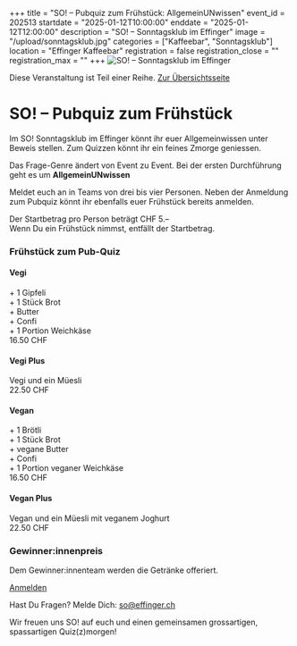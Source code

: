 +++
title = "SO! – Pubquiz zum Frühstück: AllgemeinUNwissen"
event_id = 202513
startdate = "2025-01-12T10:00:00"
enddate = "2025-01-12T12:00:00"
description = "SO! – Sonntagsklub im Effinger"
image = "/upload/sonntagsklub.jpg"
categories = ["Kaffeebar", "Sonntagsklub"]
location = "Effinger Kaffeebar"
registration = false
registration_close = ""
registration_max = ""
+++
![SO! – Sonntagsklub im Effinger](/upload/sonntagsklub.jpg)
       
Diese Veranstaltung ist Teil einer Reihe. [Zur Übersichtsseite](/sonntagsklub/#t)

# SO! – Pubquiz zum Frühstück
Im SO! Sonntagsklub im Effinger könnt ihr euer Allgemeinwissen unter Beweis stellen. Zum Quizzen könnt ihr ein feines Zmorge geniessen.

Das Frage-Genre ändert von Event zu Event. Bei der ersten Durchführung geht es um **AllgemeinUNwissen** 

Meldet euch an in Teams von drei bis vier Personen. Neben der Anmeldung zum Pubquiz könnt ihr ebenfalls euer Frühstück bereits anmelden.

Der Startbetrag pro Person beträgt CHF 5.– \
Wenn Du ein Frühstück nimmst, entfällt der Startbetrag.

### Frühstück zum Pub-Quiz

#### Vegi
\+ 1 Gipfeli \
\+ 1 Stück Brot \
\+ Butter \
\+ Confi \
\+ 1 Portion Weichkäse \
16.50 CHF

#### Vegi Plus
Vegi und ein Müesli \
22.50 CHF

#### Vegan
\+ 1 Brötli \
\+ 1 Stück Brot \
\+ vegane Butter \
\+ Confi \
\+ 1 Portion veganer Weichkäse \
16.50 CHF

#### Vegan Plus
Vegan und ein Müesli mit veganem Joghurt \
22.50 CHF

### Gewinner:innenpreis
Dem Gewinner:innenteam werden die Getränke offeriert.

<a href="https://forms.gle/BxvU5ponjcTn7EVz9" class="btn btn-mod btn-large">Anmelden</a>

Hast Du Fragen? Melde Dich: so@effinger.ch

Wir freuen uns SO! auf euch und einen gemeinsamen grossartigen, spassartigen Quiz(z)morgen!
